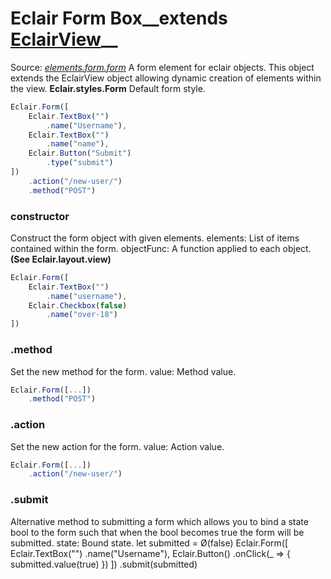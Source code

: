 # Eclair Form Box__extends [EclairView](https://github.com/SamGarlick/Eclair/tree/main/docs/elements/layout/view.md)__<br/>

Source: [_elements.form.form_](https://github.com/SamGarlick/Eclair/tree/main/src/elements/form/form.js)
A form element for eclair objects. This object extends the EclairView object allowing dynamic creation of elements within the view.
**Eclair.styles.Form**  Default form style.
```javascript
Eclair.Form([
    Eclair.TextBox("")
        .name("Username"),
    Eclair.TextBox("")
        .name("name"),
    Eclair.Button("Submit")
        .type("submit")
])
    .action("/new-user/")
    .method("POST")
```
### constructor
Construct the form object with given elements.
elements: List of items contained within the form.
objectFunc: A function applied to each object. __(See Eclair.layout.view)__
```javascript
Eclair.Form([
    Eclair.TextBox("")
        .name("username"),
    Eclair.Checkbox(false)
        .name("over-18")
])
```
### .method
Set the new method for the form.
value: Method value.
```javascript
Eclair.Form([...])
    .method("POST")
```
### .action
Set the new action for the form.
value: Action value.
```javascript
Eclair.Form([...])
    .action("/new-user/")
```
### .submit
Alternative method to submitting a form which allows you to bind a state bool to the form such that when the bool becomes true the form will be submitted. 
state: Bound state.
let submitted = Ø(false)
Eclair.Form([
    Eclair.TextBox("")
        .name("Username"),
    Eclair.Button()
        .onClick(_ => {
            submitted.value(true)
        })
])
    .submit(submitted)
```